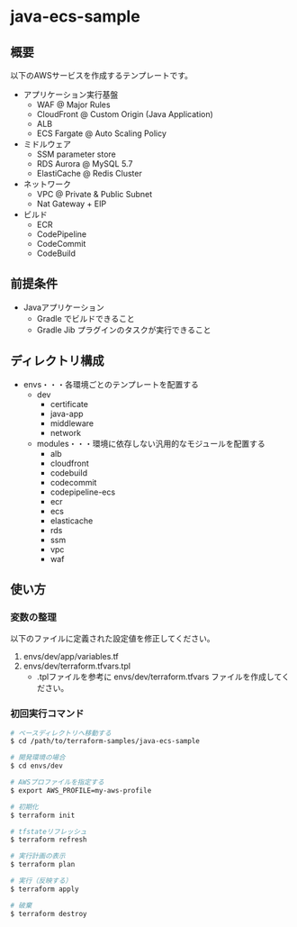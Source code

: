 # java-ecs-sample

## 概要

以下のAWSサービスを作成するテンプレートです。

- アプリケーション実行基盤
  - WAF @ Major Rules
  - CloudFront @ Custom Origin (Java Application)
  - ALB
  - ECS Fargate @ Auto Scaling Policy
- ミドルウェア
  - SSM parameter store
  - RDS Aurora @ MySQL 5.7
  - ElastiCache @ Redis Cluster
- ネットワーク
  - VPC @ Private & Public Subnet
  - Nat Gateway + EIP
- ビルド
  - ECR
  - CodePipeline
  - CodeCommit
  - CodeBuild

## 前提条件

- Javaアプリケーション
  - Gradle でビルドできること
  - Gradle Jib プラグインのタスクが実行できること

## ディレクトリ構成

- envs・・・各環境ごとのテンプレートを配置する
  - dev
    - certificate
    - java-app
    - middleware
    - network
  - modules・・・環境に依存しない汎用的なモジュールを配置する
    - alb
    - cloudfront
    - codebuild
    - codecommit
    - codepipeline-ecs
    - ecr
    - ecs
    - elasticache
    - rds
    - ssm
    - vpc
    - waf

## 使い方

### 変数の整理

以下のファイルに定義された設定値を修正してください。

1. envs/dev/app/variables.tf
1. envs/dev/terraform.tfvars.tpl
    - .tplファイルを参考に envs/dev/terraform.tfvars ファイルを作成してください。

### 初回実行コマンド

```bash
# ベースディレクトリへ移動する
$ cd /path/to/terraform-samples/java-ecs-sample

# 開発環境の場合
$ cd envs/dev

# AWSプロファイルを指定する
$ export AWS_PROFILE=my-aws-profile

# 初期化
$ terraform init

# tfstateリフレッシュ
$ terraform refresh

# 実行計画の表示
$ terraform plan

# 実行（反映する）
$ terraform apply

# 破棄
$ terraform destroy
```

